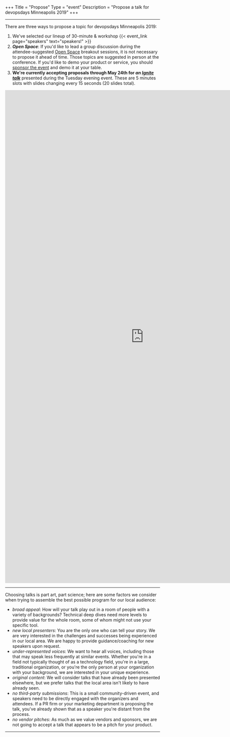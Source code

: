 +++
Title = "Propose"
Type = "event"
Description = "Propose a talk for devopsdays Minneapolis 2019"
+++

<hr>

There are three ways to propose a topic for devopsdays Minneapolis 2019:
<ol>
  <li> We've selected our lineup of 30-minute & workshop {{< event_link page="speakers" text="speakers!" >}}
  <li><strong><em>Open Space</em></strong>: If you'd like to lead a group discussion during the attendee-suggested <a href="/pages/open-space-format">Open Space</a> breakout sessions, it is not necessary to propose it ahead of time. Those topics are suggested in person at the conference. If you'd like to demo your product or service, you should <a href="../sponsor">sponsor the event</a> and demo it at your table.
  <li><strong>We're currently accepting proposals through May 24th for <em>an <a href="/pages/ignite-talks-format">Ignite talk</a></em></strong> presented during the Tuesday evening event. These are 5 minutes slots with slides changing every 15 seconds (20 slides total).</li>
</ol>


<iframe src="https://docs.google.com/forms/d/1cmTX8zzgy_Z81Vid1IHuqy8zGhEJPx4j13t0TgNFXNU/viewform?embedded=true" width="900" height="1600" frameborder="0" marginheight="0" marginwidth="0">Loading...</iframe>

<hr>

Choosing talks is part art, part science; here are some factors we consider when trying to assemble the best possible program for our local audience:

- _broad appeal_: How will your talk play out in a room of people with a variety of backgrounds? Technical deep dives need more levels to provide value for the whole room, some of whom might not use your specific tool.
- _new local presenters_: You are the only one who can tell your story. We are very interested in the challenges and successes being experienced in our local area. We are happy to provide guidance/coaching for new speakers upon request.
- _under-represented voices_: We want to hear all voices, including those that may speak less frequently at similar events. Whether you're in a field not typically thought of as a technology field, you're in a large, traditional organization, or you're the only person at your organization with your background, we are interested in your unique experience.
- _original content_: We will consider talks that have already been presented elsewhere, but we prefer talks that the local area isn't likely to have already seen.
- _no third-party submissions_: This is a small community-driven event, and speakers need to be directly engaged with the organizers and attendees. If a PR firm or your marketing department is proposing the talk, you've already shown that as a speaker you're distant from the process.
- _no vendor pitches_: As much as we value vendors and sponsors, we are not going to accept a talk that appears to be a pitch for your product.

<hr>

